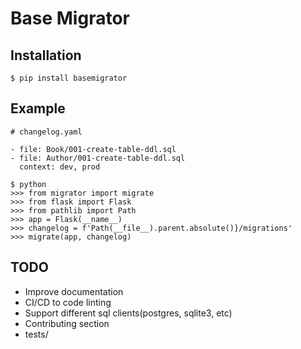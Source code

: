 # Base Migrator


## Installation

```
$ pip install basemigrator
```

## Example

```
# changelog.yaml

- file: Book/001-create-table-ddl.sql
- file: Author/001-create-table-ddl.sql
  context: dev, prod
```

```
$ python
>>> from migrator import migrate
>>> from flask import Flask
>>> from pathlib import Path
>>> app = Flask(__name__)
>>> changelog = f'Path(__file__).parent.absolute()}/migrations'
>>> migrate(app, changelog)
```

## TODO

- Improve documentation
- CI/CD to code linting
- Support different sql clients(postgres, sqlite3, etc)
- Contributing section
- tests/
